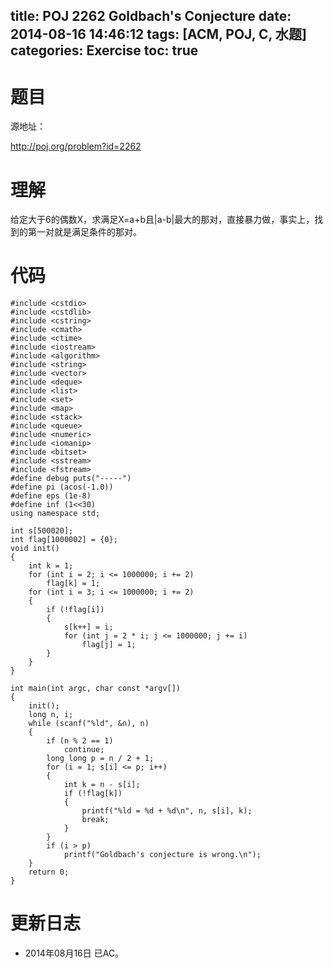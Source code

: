 title: POJ 2262 Goldbach's Conjecture
date: 2014-08-16 14:46:12
tags: [ACM, POJ, C, 水题]
categories: Exercise
toc: true
---
# 题目
源地址：

http://poj.org/problem?id=2262

# 理解
给定大于6的偶数X，求满足X=a+b且|a-b|最大的那对，直接暴力做，事实上，找到的第一对就是满足条件的那对。

<!-- more -->

# 代码
```
#include <cstdio>
#include <cstdlib>
#include <cstring>
#include <cmath>
#include <ctime>
#include <iostream>
#include <algorithm>
#include <string>
#include <vector>
#include <deque>
#include <list>
#include <set>
#include <map>
#include <stack>
#include <queue>
#include <numeric>
#include <iomanip>
#include <bitset>
#include <sstream>
#include <fstream>
#define debug puts("-----")
#define pi (acos(-1.0))
#define eps (1e-8)
#define inf (1<<30)
using namespace std;

int s[500020];
int flag[1000002] = {0};
void init()
{
    int k = 1;
    for (int i = 2; i <= 1000000; i += 2)
        flag[k] = 1;
    for (int i = 3; i <= 1000000; i += 2)
    {
        if (!flag[i])
        {
            s[k++] = i;
            for (int j = 2 * i; j <= 1000000; j += i)
                flag[j] = 1;
        }
    }
}

int main(int argc, char const *argv[])
{
    init();
    long n, i;
    while (scanf("%ld", &n), n)
    {
        if (n % 2 == 1)
            continue;
        long long p = n / 2 + 1;
        for (i = 1; s[i] <= p; i++)
        {
            int k = n - s[i];
            if (!flag[k])
            {
                printf("%ld = %d + %d\n", n, s[i], k);
                break;
            }
        }
        if (i > p)
            printf("Goldbach's conjecture is wrong.\n");
    }
    return 0;
}
```
# 更新日志
- 2014年08月16日 已AC。